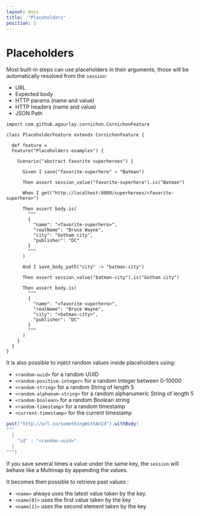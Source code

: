 ```yaml
---
layout: docs
title:  "Placeholders"
position: 5
---
```


# Placeholders

Most built-in steps can use placeholders in their arguments, those will be automatically resolved from the ```session```:

- URL
- Expected body
- HTTP params (name and value)
- HTTP headers (name and value)
- JSON Path

```tut:silent
import com.github.agourlay.cornichon.CornichonFeature

class PlaceholderFeature extends CornichonFeature {

  def feature =
  Feature("Placeholders examples") {

    Scenario("abstract favorite superheroes") {

      Given I save("favorite-superhero" → "Batman")

      Then assert session_value("favorite-superhero").is("Batman")

      When I get("http://localhost:8080/superheroes/<favorite-superhero>")

      Then assert body.is(
        """
        {
          "name": "<favorite-superhero>",
          "realName": "Bruce Wayne",
          "city": "Gotham city",
          "publisher": "DC"
        }
        """
      )

      And I save_body_path("city" -> "batman-city")

      Then assert session_value("batman-city").is("Gotham city")

      Then assert body.is(
        """
        {
          "name": "<favorite-superhero>",
          "realName": "Bruce Wayne",
          "city": "<batman-city>",
          "publisher": "DC"
        }
        """
      )
    }
  }
}
```

It is also possible to inject random values inside placeholders using:

- ```<random-uuid>``` for a random UUID
- ```<random-positive-integer>``` for a random Integer between 0-10000
- ```<random-string>``` for a random String of length 5
- ```<random-alphanum-string>``` for a random alphanumeric String of length 5
- ```<random-boolean>``` for a random Boolean string
- ```<random-timestamp>``` for a random timestamp
- ```<current-timestamp>``` for the current timestamp

```scala
post("http://url.io/somethingWithAnId").withBody(
"""
  {
    "id" : "<random-uuid>"
  }
""")
```

If you save several times a value under the same key, the ```session``` will behave like a Multimap by appending the values.

It becomes then possible to retrieve past values :

- ```<name>``` always uses the latest value taken by the key.
- ```<name[0]>``` uses the first value taken by the key
- ```<name[1]>``` uses the second element taken by the key
